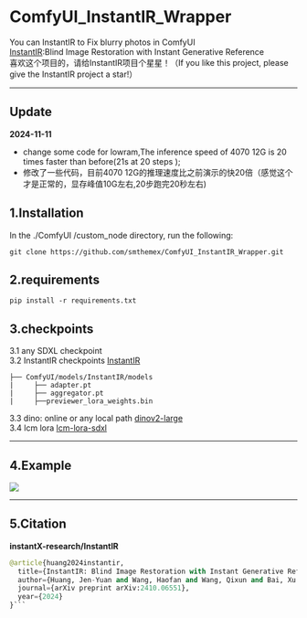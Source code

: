 # ComfyUI_InstantIR_Wrapper
You can InstantIR to Fix blurry photos in ComfyUI   
[InstantIR](https://github.com/instantX-research/InstantIR):Blind Image Restoration with Instant Generative Reference    
喜欢这个项目的，请给InstantIR项目个星星！（If you like this project, please give the InstantIR project a star!）    

----

Update
-----
**2024-11-11**
* change some code for lowram,The inference speed of 4070 12G is 20 times faster than before(21s at 20 steps );
* 修改了一些代码，目前4070 12G的推理速度比之前演示的快20倍（感觉这个才是正常的，显存峰值10G左右,20步跑完20秒左右)


1.Installation  
-----
  In the ./ComfyUI /custom_node directory, run the following:   
```
git clone https://github.com/smthemex/ComfyUI_InstantIR_Wrapper.git
```
2.requirements  
----
```
pip install -r requirements.txt
```

3.checkpoints 
----
3.1 any SDXL checkpoint   
3.2 InstantIR checkpoints [InstantIR](https://huggingface.co/InstantX/InstantIR)   
```
├── ComfyUI/models/InstantIR/models
|     ├── adapter.pt
|     ├── aggregator.pt
|     ├──previewer_lora_weights.bin
```
3.3 dino: online or any local path  [dinov2-large](https://huggingface.co/facebook/dinov2-large)  
3.4 lcm lora [lcm-lora-sdxl](https://huggingface.co/latent-consistency/lcm-lora-sdxl)   

----

4.Example
----   

![](https://github.com/smthemex/ComfyUI_InstantIR/blob/main/exampleA.png)

----  

5.Citation
------

**instantX-research/InstantIR**
``` python  
@article{huang2024instantir,
  title={InstantIR: Blind Image Restoration with Instant Generative Reference},
  author={Huang, Jen-Yuan and Wang, Haofan and Wang, Qixun and Bai, Xu and Ai, Hao and Xing, Peng and Huang, Jen-Tse},
  journal={arXiv preprint arXiv:2410.06551},
  year={2024}
}```
